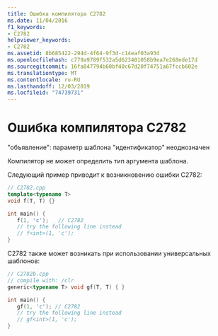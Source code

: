 ```yaml
---
title: Ошибка компилятора C2782
ms.date: 11/04/2016
f1_keywords:
- C2782
helpviewer_keywords:
- C2782
ms.assetid: 8b685422-294d-4f64-9f3d-c14eaf03a93d
ms.openlocfilehash: c779a9789f532a5d623401058b9ea7e268ede17d
ms.sourcegitcommit: 16fa847794b60bf40c67d20f74751a67fccb602e
ms.translationtype: MT
ms.contentlocale: ru-RU
ms.lasthandoff: 12/03/2019
ms.locfileid: "74739731"
---
```

# <a name="compiler-error-c2782"></a>Ошибка компилятора C2782

"объявление": параметр шаблона "идентификатор" неоднозначен

Компилятор не может определить тип аргумента шаблона.

Следующий пример приводит к возникновению ошибки C2782:

```cpp
// C2782.cpp
template<typename T>
void f(T, T) {}

int main() {
   f(1, 'c');   // C2782
   // try the following line instead
   // f<int>(1, 'c');
}
```

C2782 также может возникать при использовании универсальных шаблонов:

```cpp
// C2782b.cpp
// compile with: /clr
generic<typename T> void gf(T, T) { }

int main() {
   gf(1, 'c'); // C2782
   // try the following line instead
   // gf<int>(1, 'c');
}
```
